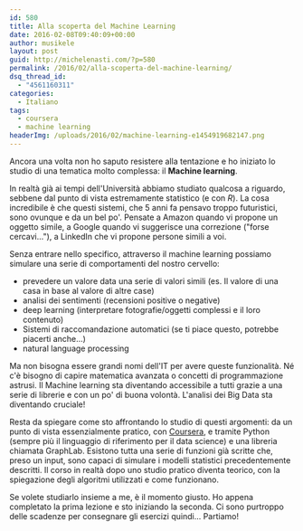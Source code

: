 ```yaml
---
id: 580
title: Alla scoperta del Machine Learning
date: 2016-02-08T09:40:09+00:00
author: musikele
layout: post
guid: http://michelenasti.com/?p=580
permalink: /2016/02/alla-scoperta-del-machine-learning/
dsq_thread_id:
  - "4561160311"
categories:
  - Italiano
tags:
  - coursera
  - machine learning
headerImg: /uploads/2016/02/machine-learning-e1454919682147.png
---
```


Ancora una volta non ho saputo resistere alla tentazione e ho iniziato lo studio di una tematica molto complessa: il **Machine learning**.

In realtà già ai tempi dell'Università abbiamo studiato qualcosa a riguardo, sebbene dal punto di vista estremamente statistico (e con _R_). La cosa incredibile è che questi sistemi, che 5 anni fa pensavo troppo futuristici, sono ovunque e da un bel po'. Pensate a Amazon quando vi propone un oggetto simile, a Google quando vi suggerisce una correzione ("forse cercavi..."), a LinkedIn che vi propone persone simili a voi.

Senza entrare nello specifico, attraverso il machine learning possiamo simulare una serie di comportamenti del nostro cervello:

* prevedere un valore data una serie di valori simili (es. Il valore di una casa in base al valore di altre case)
* analisi dei sentimenti (recensioni positive o negative)
* deep learning (interpretare fotografie/oggetti complessi e il loro contenuto)
* Sistemi di raccomandazione automatici (se ti piace questo, potrebbe piacerti anche...)
* natural language processing

Ma non bisogna essere grandi nomi dell'IT per avere queste funzionalità. Né c'è bisogno di capire matematica avanzata o concetti di programmazione astrusi. Il Machine learning sta diventando accessibile a tutti grazie a una serie di librerie e con un po' di buona volontà. L'analisi dei Big Data sta diventando cruciale!

Resta da spiegare come sto affrontando lo studio di questi argomenti: da un punto di vista essenzialmente pratico, con [Coursera](https://www.coursera.org/learn/ml-foundations/home/welcome), e tramite Python (sempre più il linguaggio di riferimento per il data science) e una libreria chiamata GraphLab. Esistono tutta una serie di funzioni già scritte che, preso un input, sono capaci di simulare i modelli statistici precedentemente descritti. Il corso in realtà dopo uno studio pratico diventa teorico, con la spiegazione degli algoritmi utilizzati e come funzionano.

Se volete studiarlo insieme a me, è il momento giusto. Ho appena completato la prima lezione e sto iniziando la seconda. Ci sono purtroppo delle scadenze per consegnare gli esercizi quindi... Partiamo!
